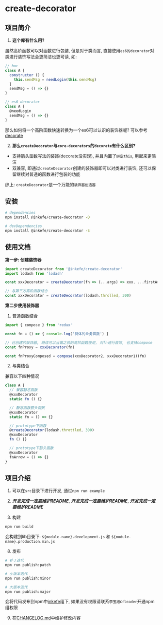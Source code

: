 # create-decorator

## 项目简介

1. **这个库有什么用?**

虽然高阶函数可以对函数进行包装, 但是对于类而言, 直接使用`es6的decorator`对类进行装饰写法会更简洁也更可读, 如:

```js
// hoc
class A {
  constructor () {
    this.sendMsg = needLogin(this.sendMsg)
  }
  sendMsg = () => {}
}

// es6 decorator
class A {
  @needLogin
  sendMsg = () => {}
}
```

那么如何将一个高阶函数快速转换为一个es6可以认识的装饰器呢? 可以参考[decorate](https://github.com/jayphelps/core-decorators#decorate)

2. **那么`createDecorator`与`core-decorators`的`decorate`有什么区别?**

- 支持箭头函数写法的装饰(decorate没实现), 并且内置了`绑定this`, 用起来更简洁
- 双兼容, 即通过`createDecorator`创建的装饰器即可以对类进行装饰, 还可以保留继续对普通的函数进行包装的功能

综上: `createDecorator`是一个万能的`装饰器创造器`

## 安装

```sh
# dependencies
npm install @inkefe/create-decorator -D

# devDependencies
npm install @inkefe/create-decorator -S
```

## 使用文档

**第一步: 创建装饰器**

```js
import createDecorator from '@inkefe/create-decorator'
import lodash from 'lodash'

const xxxDecorator = createDecorator(fn => (...args) => xxx, ...firstArgs)

// 与第三方高阶函数结合
const xxxDecorator = createDecorator(lodash.throlled, 300)
```

**第二步使用装饰器**

1. 普通函数结合

```js
import { compose } from 'redux'

const fn = () => { console.log('具体的业务函数') }

// 已创建的装饰器, 继续可以当做之前的高阶函数使用, 对fn进行装饰, 也支持compose
const fnProxy = xxxDecorator(fn)

const fnProxyComposed = compose(xxxDecorator2, xxxDecorator1)(fn)
```

2. 与类结合

兼容以下四种情况

```js
class A {
  // 兼容静态函数
  @xxxDecorator
  static fn () {}

  // 静态函数箭头函数
  @xxxDecorator
  static fn = () => {}

  // prototype下函数
  @createDecorator(lodash.throttled, 300)
  @xxxDecorator
  fn () {}

  // prototype下箭头函数
  @xxxDecorator
  fnArrow = () => {}
}

```

## 项目介绍

1. 可以在`src`目录下进行开发, 通过`npm run example`

1. ***开发完成一定要维护README***, ***开发完成一定要维护README***, ***开发完成一定要维护README***

1. 构建

```sh
npm run build
```

会构建到lib目录下: `${module-name}.development.js` 和 `${module-name}.production.min.js`

8. 发布

```sh
# 补丁迭代
npm run publish:patch

# 小版本迭代
npm run publish:minor

# 大版本迭代
npm run publish:major
```

会将代码发布到npm中[inkefe](https://www.npmjs.com/settings/inkefe/packages)组下, 如果没有权限请联系`李宝旭`or`leader`开通npm组权限

9. 在[CHANGELOG.md](./CHANGELOG.md)中维护修改内容
